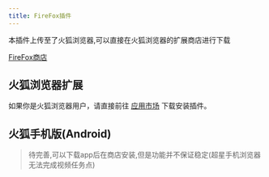 ```yaml
---
title: FireFox插件
---
```


本插件上传至了火狐浏览器,可以直接在火狐浏览器的扩展商店进行下载

[FireFox商店](https://addons.mozilla.org/zh-CN/firefox/addon/%E8%B6%85%E6%98%9F%E6%85%95%E8%AF%BE%E5%B0%8F%E5%B7%A5%E5%85%B7/)

## 火狐浏览器扩展

如果你是火狐浏览器用户，请直接前往
[应用市场](https://addons.mozilla.org/zh-CN/firefox/addon/%E8%B6%85%E6%98%9F%E6%85%95%E8%AF%BE%E5%B0%8F%E5%B7%A5%E5%85%B7/)
下载安装插件。

## 火狐手机版(Android)
> 待完善,可以下载app后在商店安装,但是功能并不保证稳定(超星手机浏览器无法完成视频任务点)

